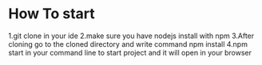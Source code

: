 # How To start

1.git clone in your ide
2.make sure you have nodejs install with npm
3.After cloning go to the cloned directory and write command npm install
4.npm start in your command line to start project and it will open in your browser
